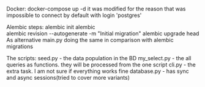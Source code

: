 Docker:
    docker-compose up -d
it was modified for the reason that was impossible to connect by default with login 'postgres'

Alembic steps:
    alembic init alembic  
    alembic revision --autogenerate -m "Initial migration"
    alembic upgrade head
As alternative main.py doing the same in comparison with alembic migrations

The scripts:
    seed.py - the data population in the BD
    my_select.py - the all queries as functions. they will be processed from the one script
    cli.py - the extra task. I am not sure if everything works fine
    database.py - has sync and async sessions(tried to cover more variants)
